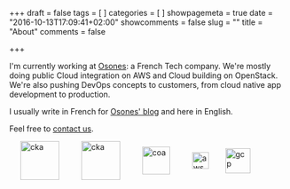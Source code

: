 +++
draft = false
tags = [
]
categories = [
]
showpagemeta = true
date = "2016-10-13T17:09:41+02:00"
showcomments = false
slug = ""
title = "About"
comments = false

+++

I'm currently working at [Osones](http://osones.com): a French Tech company. We're mostly doing public Cloud integration on AWS and Cloud building on OpenStack. We're also pushing DevOps concepts to customers, from cloud native app development to production.

I usually write in French for [Osones' blog](http://blog.osones.com) and here in English.

Feel free to [contact us](mailto:contact@osones.com).

<img src="img/certifications/cka.png" alt="cka" height="70" align="middle" hspace="20"><img src="img/certifications/ckad.png" alt="cka" height="70" align="middle" hspace="20"><img src="img/certifications/coa.png" alt="coa" height="50" hspace="20" align="middle"><img src="img/certifications/aws.png" alt="aws" height="30" align="middle" hspace="20"><img src="img/certifications/gcpcap.png" alt="gcp" height="45" align="middle" hspace="10">
